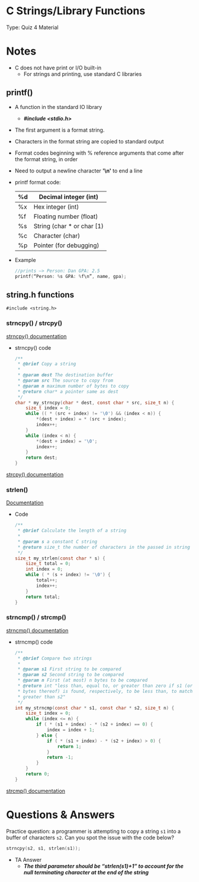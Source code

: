 # C Strings/Library Functions

Type: Quiz 4 Material

# Notes

- C does not have print or I/O built-in
    - For strings and printing, use standard C libraries

## printf()

- A function in the standard IO library
    - ***#include <stdio.h>***
- The first argument is a format string.
- Characters in the format string are copied to standard output
- Format codes beginning with % reference arguments that come after the format string, in order
- Need to output a newline character **'\n'** to end a line
- printf format code:
    
    
    | %d | Decimal integer (int) |
    | --- | --- |
    | %x | Hex integer (int) |
    | %f | Floating number (float) |
    | %s | String (char * or char [1) |
    | %c | Character (char) |
    | %p | Pointer (for debugging) |
- Example
    
    ```c
    //prints —> Person: Dan GPA: 2.5
    printf(“Person: %s GPA: %f\n”, name, gpa);
    ```
    

## string.h functions

`#include <string.h>`

### strncpy() / strcpy()

[strncpy() documentation](https://www.tutorialspoint.com/c_standard_library/c_function_strncpy.htm)

- strncpy() code
    
    ```c
    /**
     * @brief Copy a string
     *
     * @param dest The destination buffer
     * @param src The source to copy from
     * @param n maximum number of bytes to copy
     * @return char* a pointer same as dest
     */
    char * my_strncpy(char * dest, const char * src, size_t n) {
        size_t index = 0;
        while (( * (src + index) != '\0') && (index < n)) {
            *(dest + index) = * (src + index);
            index++;
        }
        while (index < n) {
            *(dest + index) = '\0';
            index++;
        }
        return dest;
    }
    ```
    

[strcpy() documentation](https://www.tutorialspoint.com/c_standard_library/c_function_strcpy.htm)

### strlen()

[Documentation](https://www.tutorialspoint.com/c_standard_library/c_function_strlen.htm)

- Code
    
    ```c
    /**
     * @brief Calculate the length of a string
     *
     * @param s a constant C string
     * @return size_t the number of characters in the passed in string
     */
    size_t my_strlen(const char * s) {
        size_t total = 0;
        int index = 0;
        while ( * (s + index) != '\0') {
            total++;
            index++;
        }
        return total;
    }
    ```
    

### strncmp() / strcmp()

[strncmp() documentation](https://www.tutorialspoint.com/c_standard_library/c_function_strncmp.htm)

- strncmp() code
    
    ```c
    /**
     * @brief Compare two strings
     *
     * @param s1 First string to be compared
     * @param s2 Second string to be compared
     * @param n First (at most) n bytes to be compared
     * @return int "less than, equal to, or greater than zero if s1 (or the first n
     * bytes thereof) is found, respectively, to be less than, to match, or be
     * greater than s2"
     */
    int my_strncmp(const char * s1, const char * s2, size_t n) {
        size_t index = 0;
        while (index <= n) {
            if ( * (s1 + index) - * (s2 + index) == 0) {
                index = index + 1;
            } else {
                if ( * (s1 + index) - * (s2 + index) > 0) {
                    return 1;
                }
                return -1;
            }
        }
        return 0;
    }
    ```
    

[strcmp() documentation](https://www.tutorialspoint.com/c_standard_library/c_function_strcmp.htm)

# Questions & Answers

Practice question: a programmer is attempting to copy a string `s1` into a buffer of characters `s2`. Can you spot the issue with the code below?

```c
strncpy(s2, s1, strlen(s1));
```

- TA Answer
    - ***The third parameter should be “strlen(s1)+1” to account for the null terminating character at the end of the string***